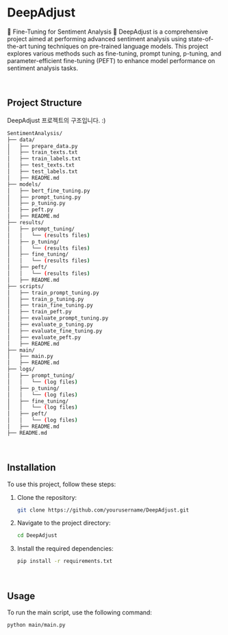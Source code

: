# DeepAdjust
🫛 Fine-Tuning for Sentiment Analysis 🫛
DeepAdjust is a comprehensive project aimed at performing advanced sentiment analysis using state-of-the-art tuning techniques on pre-trained language models. This project explores various methods such as fine-tuning, prompt tuning, p-tuning, and parameter-efficient fine-tuning (PEFT) to enhance model performance on sentiment analysis tasks.

&nbsp;&nbsp;
## Project Structure
DeepAdjust 프로젝트의 구조입니다. :)

```bash
SentimentAnalysis/
├── data/
│   ├── prepare_data.py
│   ├── train_texts.txt
│   ├── train_labels.txt
│   ├── test_texts.txt
│   ├── test_labels.txt
│   ├── README.md
├── models/
│   ├── bert_fine_tuning.py
│   ├── prompt_tuning.py
│   ├── p_tuning.py
│   ├── peft.py
│   ├── README.md
├── results/
│   ├── prompt_tuning/
│   │   └── (results files)
│   ├── p_tuning/
│   │   └── (results files)
│   ├── fine_tuning/
│   │   └── (results files)
│   ├── peft/
│   │   └── (results files)
│   ├── README.md
├── scripts/
│   ├── train_prompt_tuning.py
│   ├── train_p_tuning.py
│   ├── train_fine_tuning.py
│   ├── train_peft.py
│   ├── evaluate_prompt_tuning.py
│   ├── evaluate_p_tuning.py
│   ├── evaluate_fine_tuning.py
│   ├── evaluate_peft.py
│   ├── README.md
├── main/
│   ├── main.py
│   ├── README.md
├── logs/
│   ├── prompt_tuning/
│   │   └── (log files)
│   ├── p_tuning/
│   │   └── (log files)
│   ├── fine_tuning/
│   │   └── (log files)
│   ├── peft/
│   │   └── (log files)
│   ├── README.md
├── README.md
```





&nbsp;&nbsp;
## Installation

To use this project, follow these steps:

1. Clone the repository:
    ```bash
    git clone https://github.com/yourusername/DeepAdjust.git
    ```
2. Navigate to the project directory:
    ```bash
    cd DeepAdjust
    ```
3. Install the required dependencies:
    ```bash
    pip install -r requirements.txt
    ```


&nbsp;&nbsp;
## Usage

To run the main script, use the following command:

```bash
python main/main.py
